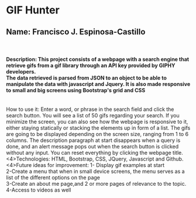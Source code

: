 # GIF Hunter

<h2>Name: Francisco J. Espinosa-Castillo</h2></br>
<h4>Description: This project consists of a webpage with a search engine that retrieve gifs from a gif library through an API key provided by GIPHY developers.</br>
The data retrieved is parsed from JSON to an object to be able to manipulate the data with javascript and Jquery. It is also made responsive to small and big screens using Bootstrap's grid and CSS</h4></br>
How to use it: Enter a word, or phrase in the search field and click the search button. You will see a list of 50 gifs regarding your search. If you minimize the screen, you can also see how the webpage is responsive to it, either staying statically or stacking the elements up in form of a list. The gifs are going to be displayed depending on the screen size, ranging from 1 to 6 columns. The description paragraph at start disappears when a query is done, and an alert message pops out when the search button is clicked without any input. You can reset everything by clicking the webpage title.</br>
<4>Technologies: HTML, Bootstrap, CSS, JQuery, Javascript and Github.</4></br>
<4>Future ideas for improvement: 1- Display gif examples at start </br>
2-Create a menu that when in small device screens, the menu serves as a list of the different options on the page</br>
3-Create an about me page,and 2 or more pages of relevance to the topic.</br>
4-Access to videos as well</4>


